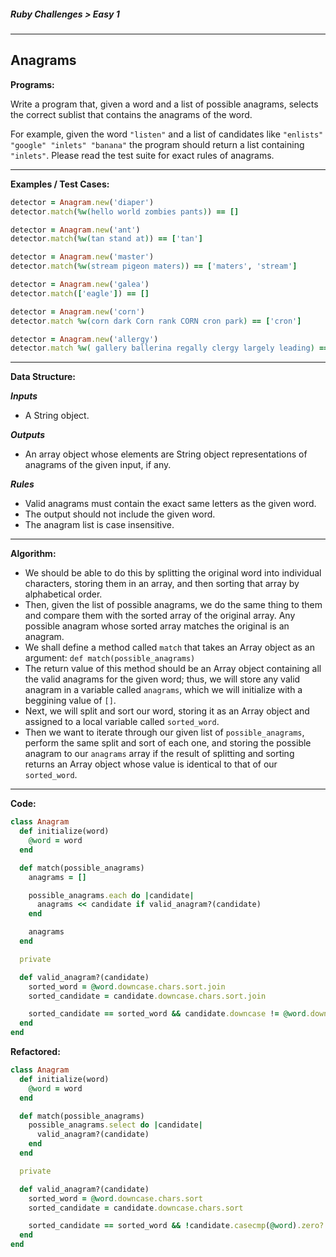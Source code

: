 ##### Ruby Challenges > Easy 1

---

## Anagrams

**Programs:**  

Write a program that, given a word and a list of possible anagrams, selects the correct sublist that contains the anagrams of the word.  

For example, given the word `"listen"` and a list of candidates like `"enlists" "google" "inlets" "banana"` the program should return a list containing `"inlets"`. Please read the test suite for exact rules of anagrams.  

---

**Examples / Test Cases:**

```ruby
detector = Anagram.new('diaper')
detector.match(%w(hello world zombies pants)) == []

detector = Anagram.new('ant')
detector.match(%w(tan stand at)) == ['tan']

detector = Anagram.new('master')
detector.match(%w(stream pigeon maters)) == ['maters', 'stream']

detector = Anagram.new('galea')
detector.match(['eagle']) == []

detector = Anagram.new('corn')
detector.match %w(corn dark Corn rank CORN cron park) == ['cron']

detector = Anagram.new('allergy')
detector.match %w( gallery ballerina regally clergy largely leading) == %w(gallery largely regally)
```

---

**Data Structure:**

**_Inputs_**

* A String object.

**_Outputs_**

* An array object whose elements are String object representations of anagrams of the given input, if any.

**_Rules_**

* Valid anagrams must contain the exact same letters as the given word.
* The output should not include the given word.
* The anagram list is case insensitive.

---

**Algorithm:**  

* We should be able to do this by splitting the original word into individual characters, storing them in an array, and then sorting that array by alphabetical order.
* Then, given the list of possible anagrams, we do the same thing to them and compare them with the sorted array of the original array. Any possible anagram whose sorted array matches the original is an anagram.
* We shall define a method called `match` that takes an Array object as an argument: `def match(possible_anagrams)`
* The return value of this method should be an Array object containing all the valid anagrams for the given word; thus, we will store any valid anagram in a variable called `anagrams`, which we will initialize with a beggining value of `[]`. 
* Next, we will split and sort our word, storing it as an Array object and assigned to a local variable called `sorted_word`.
* Then we want to iterate through our given list of `possible_anagrams`, perform the same split and sort of each one, and storing the possible anagram to our `anagrams` array if the result of splitting and sorting returns an Array object whose value is identical to that of our `sorted_word`.

---

**Code:**

```ruby
class Anagram
  def initialize(word)
    @word = word
  end

  def match(possible_anagrams)
    anagrams = []

    possible_anagrams.each do |candidate|
      anagrams << candidate if valid_anagram?(candidate)
    end

    anagrams
  end

  private

  def valid_anagram?(candidate)
    sorted_word = @word.downcase.chars.sort.join
    sorted_candidate = candidate.downcase.chars.sort.join

    sorted_candidate == sorted_word && candidate.downcase != @word.downcase
  end
end
```

**Refactored:**  

```ruby
class Anagram
  def initialize(word)
    @word = word
  end

  def match(possible_anagrams)
    possible_anagrams.select do |candidate|
      valid_anagram?(candidate)
    end
  end

  private

  def valid_anagram?(candidate)
    sorted_word = @word.downcase.chars.sort
    sorted_candidate = candidate.downcase.chars.sort

    sorted_candidate == sorted_word && !candidate.casecmp(@word).zero?
  end
end
```

